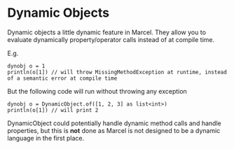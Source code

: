 # Dynamic Objects

Dynamic objects a little dynamic feature in Marcel. They allow you to evaluate dynamically property/operator calls instead of
at compile time.

E.g.

```marcel
dynobj o = 1
println(o[1]) // will throw MissingMethodException at runtime, instead of a semantic error at compile time
```

But the following code will run without throwing any exception
```marcel
dynobj o = DynamicObject.of([1, 2, 3] as list<int>)
println(o[1]) // will print 2
```


DynamicObject could potentially handle dynamic method calls and handle properties, but this is **not** done as Marcel
is not designed to be a dynamic language in the first place.